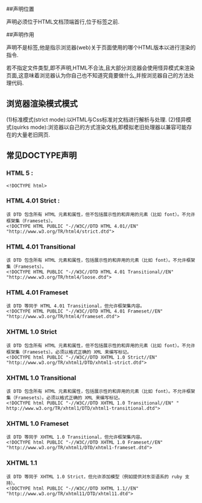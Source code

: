 ##声明位置

  声明必须位于HTML文档顶端首行,位于<html>标签之前.
  
##声明作用

  <!DOCTYPE>声明不是标签,他是指示浏览器(web)关于页面使用的哪个HTML版本以进行渲染的指令.
  若不指定文件类型,即不声明,HTML不合法,且大部分浏览器会使用怪异模式来渲染页面,这意味着浏览器认为你自己也不知道究竟要做什么,并按浏览器自己的方法处理代码.
  
## 浏览器渲染模式模式

  (1)标准模式(strict mode):以HTML与Css标准对文档进行解析与处理.
  (2)怪异模式(quirks mode):浏览器以自己的方式渲染文档,即模拟老旧处理器以兼容可能存在的大量老旧网页.
  
## 常见DOCTYPE声明

  ### HTML 5  :
    <!DOCTYPE html>
  ### HTML 4.01 Strict :
    该 DTD 包含所有 HTML 元素和属性，但不包括展示性的和弃用的元素（比如 font）。不允许框架集（Framesets）。
    <!DOCTYPE HTML PUBLIC "-//W3C//DTD HTML 4.01//EN" "http://www.w3.org/TR/html4/strict.dtd">
  ### HTML 4.01 Transitional
    该 DTD 包含所有 HTML 元素和属性，包括展示性的和弃用的元素（比如 font）。不允许框架集（Framesets）。
    <!DOCTYPE HTML PUBLIC "-//W3C//DTD HTML 4.01 Transitional//EN" 
    "http://www.w3.org/TR/html4/loose.dtd">
  ### HTML 4.01 Frameset
    该 DTD 等同于 HTML 4.01 Transitional，但允许框架集内容。
    <!DOCTYPE HTML PUBLIC "-//W3C//DTD HTML 4.01 Frameset//EN" 
    "http://www.w3.org/TR/html4/frameset.dtd">
  ### XHTML 1.0 Strict
    该 DTD 包含所有 HTML 元素和属性，但不包括展示性的和弃用的元素（比如 font）。不允许框架集（Framesets）。必须以格式正确的 XML 来编写标记。
    <!DOCTYPE html PUBLIC "-//W3C//DTD XHTML 1.0 Strict//EN" 
    "http://www.w3.org/TR/xhtml1/DTD/xhtml1-strict.dtd">
  ### XHTML 1.0 Transitional
    该 DTD 包含所有 HTML 元素和属性，包括展示性的和弃用的元素（比如 font）。不允许框架集（Framesets）。必须以格式正确的 XML 来编写标记。
    <!DOCTYPE html PUBLIC "-//W3C//DTD XHTML 1.0 Transitional//EN" "
    http://www.w3.org/TR/xhtml1/DTD/xhtml1-transitional.dtd">
  ### XHTML 1.0 Frameset
    该 DTD 等同于 XHTML 1.0 Transitional，但允许框架集内容。
    <!DOCTYPE html PUBLIC "-//W3C//DTD XHTML 1.0 Frameset//EN" 
    "http://www.w3.org/TR/xhtml1/DTD/xhtml1-frameset.dtd">
  ### XHTML 1.1
    该 DTD 等同于 XHTML 1.0 Strict，但允许添加模型（例如提供对东亚语系的 ruby 支持）。
    <!DOCTYPE html PUBLIC "-//W3C//DTD XHTML 1.1//EN" "http://www.w3.org/TR/xhtml11/DTD/xhtml11.dtd">
    
